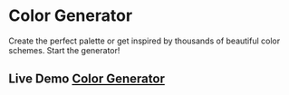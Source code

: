 # Color Generator

Create the perfect palette or get inspired by thousands of beautiful color schemes. Start the generator!

## Live Demo [Color Generator](https://color-generator-850bfe.netlify.app/)

